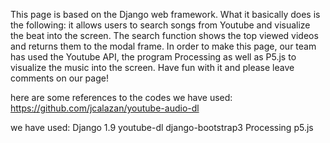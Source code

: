 
This page is based on the Django web framework. 
What it basically does is the following: it allows users to search songs from Youtube and visualize the beat into the screen.
The search function shows the top viewed videos and returns them to the modal frame. 
In order to make this page, our team has used the Youtube API, the program Processing as well as P5.js to visualize the music into the screen.
Have fun with it and please leave comments on our page!

here are some references to the codes we have used:
https://github.com/jcalazan/youtube-audio-dl

we have used:
Django 1.9
youtube-dl
django-bootstrap3
Processing
p5.js
